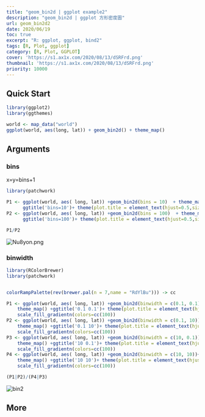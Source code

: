 ```yaml
---
title: "geom_bin2d | ggplot example2"
description: "geom_bin2d | ggplot 方形密度圖"
url: geom_bin2d2
date: 2020/06/19
toc: true
excerpt: "R: ggplot, ggplot, bind2"
tags: [R, Plot, ggplot]
category: [R, Plot, GGPLOT]
cover: 'https://s1.ax1x.com/2020/08/13/dSRFrd.png'
thumbnail: 'https://s1.ax1x.com/2020/08/13/dSRFrd.png'
priority: 10000
---
```



## Quick Start
```r
library(ggplot2)
library(ggthemes)

world <- map_data("world")
ggplot(world, aes(long, lat)) + geom_bin2d() + theme_map()
```

<a name="vmNgc"></a>
## Arguments
<a name="N6aE2"></a>
### bins
x=y=bins+1
```r
library(patchwork)

P1 <- ggplot(world, aes( long, lat)) +geom_bin2d(bins = 10)  + theme_map() +
      ggtitle('bins=10')+ theme(plot.title = element_text(hjust=0.5,size=20))
P2 <- ggplot(world, aes( long, lat)) +geom_bin2d(bins = 100)  + theme_map() +
      ggtitle('bins=100')+ theme(plot.title = element_text(hjust=0.5,size=20))

P1/P2
```

![Nu8yon.png](https://s1.ax1x.com/2020/06/19/Nu8yon.png)

<a name="pMKRk"></a>
### binwidth
```r
library(RColorBrewer)
library(patchwork)


colorRampPalette(rev(brewer.pal(n = 7,name = "RdYlBu"))) -> cc

P1 <- ggplot(world, aes( long, lat)) +geom_bin2d(binwidth = c(0.1, 0.1))+
    theme_map() +ggtitle('0.1 0.1')+ theme(plot.title = element_text(hjust=0.5,size=20))+
    scale_fill_gradientn(colors=cc(100))
P2 <- ggplot(world, aes( long, lat)) +geom_bin2d(binwidth = c(0.1, 10))+
    theme_map() +ggtitle('0.1 10')+ theme(plot.title = element_text(hjust=0.5,size=20))+
    scale_fill_gradientn(colors=cc(100))
P3 <- ggplot(world, aes( long, lat)) +geom_bin2d(binwidth = c(10, 0.1))+
    theme_map() +ggtitle('10 0.1')+ theme(plot.title = element_text(hjust=0.5,size=20))+
    scale_fill_gradientn(colors=cc(100))
P4 <- ggplot(world, aes( long, lat)) +geom_bin2d(binwidth = c(10, 10))+
    theme_map() +ggtitle('10 10')+ theme(plot.title = element_text(hjust=0.5,size=20))+
    scale_fill_gradientn(colors=cc(100))

(P1|P2)/(P4|P3)
```
![bin2](https://s1.ax1x.com/2020/08/13/dSRkqA.png)


<a name="FG8Ad"></a>
## More
